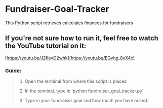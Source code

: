 # Fundraiser-Goal-Tracker

This Python script retrieves calculates finances for fundraisers

## If you're not sure how to run it, feel free to watch the YouTube tutorial on it:

[https://youtu.be/J2fIevD2whk](https://youtu.be/EGvhg_8vX4c)

### Guide:
> 1. Open the terminal from where this script is placed
> 
> 2. In the terminal, type in 'python fundraiser_goal_tracker.py'
> 
> 3. Type in your fundraiser goal and how much you have raised.

